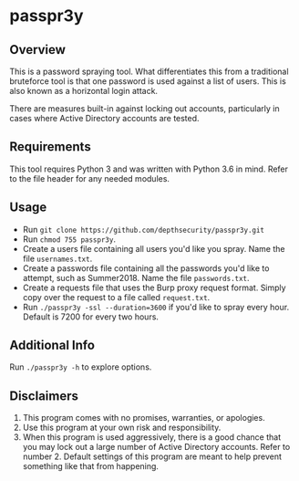 # passpr3y

## Overview

This is a password spraying tool. What differentiates this from a traditional bruteforce tool is that one password is used against a list of users. This is also known as a horizontal login attack.

There are measures built-in against locking out accounts, particularly in cases where Active Directory accounts are tested.

## Requirements
This tool requires Python 3 and was written with Python 3.6 in mind. Refer to the file header for any needed modules.

## Usage

* Run `git clone https://github.com/depthsecurity/passpr3y.git` 
* Run `chmod 755 passpr3y`.
* Create a users file containing all users you'd like you spray. Name the file `usernames.txt`.
* Create a passwords file containing all the passwords you'd like to attempt, such as Summer2018. Name the file `passwords.txt`.
* Create a requests file that uses the Burp proxy request format. Simply copy over the request to a file called `request.txt`.
* Run `./passpr3y -ssl --duration=3600` if you'd like to spray every hour. Default is 7200 for every two hours.

## Additional Info
Run `./passpr3y -h` to explore options.

## Disclaimers
1. This program comes with no promises, warranties, or apologies. 
2. Use this program at your own risk and responsibility.
3. When this program is used aggressively, there is a good chance that you may lock out a large number of Active Directory accounts. Refer to number 2. Default settings of this program are meant to help prevent something like that from happening.
